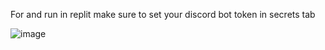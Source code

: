 For and run in replit make sure to set your discord bot token in secrets tab

![image](https://github.com/user-attachments/assets/3da5e660-d5e6-4e66-9e94-b125c2a4475a)
